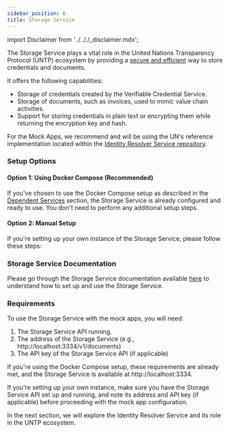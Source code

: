 ```yaml
---
sidebar_position: 6
title: Storage Service
---
```


import Disclaimer from '../.././\_disclaimer.mdx';

<Disclaimer />

The Storage Service plays a vital role in the United Nations Transparency Protocol (UNTP) ecosystem by providing a [secure and efficient](https://uncefact.github.io/spec-untp/docs/specification/DecentralisedAccessControl) way to store credentials and documents.

It offers the following capabilities:
- Storage of credentials created by the Verifiable Credential Service.
- Storage of documents, such as invoices, used to mimic value chain activities.
- Support for storing credentials in plain text or encrypting them while returning the encryption key and hash.

For the Mock Apps, we recommend and will be using the UN's reference implementation located within the [Identity Resolver Service repository](https://github.com/uncefact/project-identity-resolver).

### Setup Options

#### Option 1: Using Docker Compose (Recommended)

If you've chosen to use the Docker Compose setup as described in the [Dependent Services](./dependent-services) section, the Storage Service is already configured and ready to use. You don't need to perform any additional setup steps.

#### Option 2: Manual Setup

If you're setting up your own instance of the Storage Service, please follow these steps:

### Storage Service Documentation

Please go through the Storage Service documentation available [here](https://github.com/uncefact/project-identity-resolver#project-identity-resolver) to understand how to set up and use the Storage Service.

### Requirements

To use the Storage Service with the mock apps, you will need:

1. The Storage Service API running.
2. The address of the Storage Service (e.g., http://localhost:3334/v1/documents)
3. The API key of the Storage Service API (if applicable)

If you're using the Docker Compose setup, these requirements are already met, and the Storage Service is available at  http://localhost:3334.

If you're setting up your own instance, make sure you have the Storage Service API set up and running, and note its address and API key (if applicable) before proceeding with the mock app configuration.

In the next section, we will explore the Identity Resolver Service and its role in the UNTP ecosystem.